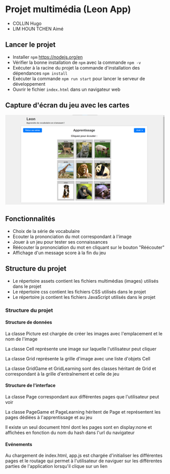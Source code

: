 # Projet multimédia (Leon App)
- COLLIN Hugo
- LIM HOUN TCHEN Aimé
## Lancer le projet
- Installer `npm` https://nodejs.org/en
- Vérifier la bonne installation de `npm` avec la commande `npm -v`
- Exécuter à la racine du projet la commande d'installation des dépendances `npm install`
- Exécuter la commande `npm run start` pour lancer le serveur de développement
- Ouvrir le fichier `index.html` dans un navigateur web
## Capture d'écran du jeu avec les cartes
![img.png](img.png)
## Fonctionnalités
- Choix de la série de vocabulaire
- Ecouter la prononciation du mot correspondant à l'image
- Jouer à un jeu pour tester ses connaissances
- Réécouter la prononciation du mot en cliquant sur le bouton "Réécouter"
- Affichage d'un message score à la fin du jeu
## Structure du projet
- Le répertoire assets contient les fichiers multimédias (images) utilisés dans le projet
- Le répertoire css contient les fichiers CSS utilisés dans le projet
- Le répertoire js contient les fichiers JavaScript utilisés dans le projet
### Structure du projet
#### Structure de données
<p>La classe Picture est chargée de créer les images avec l'emplacement et le nom de l'image</p>
<p>La classe Cell représente une image sur laquelle l'utilisateur peut cliquer</p>
<p>La classe Grid représente la grille d'image avec une liste d'objets Cell</p>
<p>La classe GridGame et GridLearning sont des classes héritant de Grid et correspondant à la grille d'entraînement et celle de jeu</p>

#### Structure de l'interface
<p>La classe Page correspondant aux différentes pages que l'utilisateur peut voir</p>
<p>La classe PageGame et PageLearning héritent de Page et représentent les pages dédiées à l'apprentissage et au jeu</p>
<p>Il existe un seul document html dont les pages sont en display:none et affichées en fonction du nom du hash dans l'url du navigateur

#### Evénements
<p>Au chargement de index.html, app.js est chargée d'initialiser les différentes pages et le routage qui permet à l'utilisateur de naviguer sur les différentes parties de l'application lorsqu'il clique sur un lien</p>